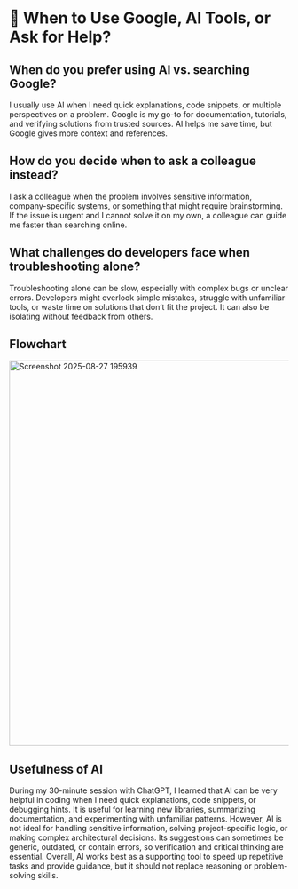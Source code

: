 # 📌 When to Use Google, AI Tools, or Ask for Help?

## When do you prefer using AI vs. searching Google?
I usually use AI when I need quick explanations, code snippets, or multiple perspectives on a problem. Google is my go-to for documentation, tutorials, and verifying solutions from trusted sources. AI helps me save time, but Google gives more context and references.

## How do you decide when to ask a colleague instead?
I ask a colleague when the problem involves sensitive information, company-specific systems, or something that might require brainstorming. If the issue is urgent and I cannot solve it on my own, a colleague can guide me faster than searching online.

## What challenges do developers face when troubleshooting alone?
Troubleshooting alone can be slow, especially with complex bugs or unclear errors. Developers might overlook simple mistakes, struggle with unfamiliar tools, or waste time on solutions that don’t fit the project. It can also be isolating without feedback from others.

## Flowchart
<img width="837" height="694" alt="Screenshot 2025-08-27 195939" src="https://github.com/user-attachments/assets/a38af98a-1476-46b2-8ba5-442052bb8ffb" />

## Usefulness of AI
During my 30-minute session with ChatGPT, I learned that AI can be very helpful in coding when I need quick explanations, code snippets, or debugging hints. It is useful for learning new libraries, summarizing documentation, and experimenting with unfamiliar patterns. However, AI is not ideal for handling sensitive information, solving project-specific logic, or making complex architectural decisions. Its suggestions can sometimes be generic, outdated, or contain errors, so verification and critical thinking are essential. Overall, AI works best as a supporting tool to speed up repetitive tasks and provide guidance, but it should not replace reasoning or problem-solving skills.
